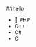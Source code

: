 ##‎hello‎          
-  🐘 PHP           
-  C++                               
-  C#                                     
-  C                                                     